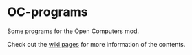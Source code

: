# OC-programs
Some programs for the Open Computers mod.

Check out the [wiki pages](https://github.com/TetraSource/OC-programs/wiki) for more information of the contents.
